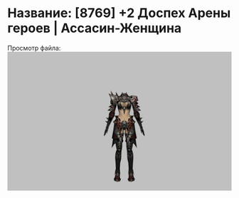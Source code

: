 # Название: [8769] +2 Доспех Арены героев | Ассасин-Женщина

Просмотр файла:
![p070031.png](p070031.png)